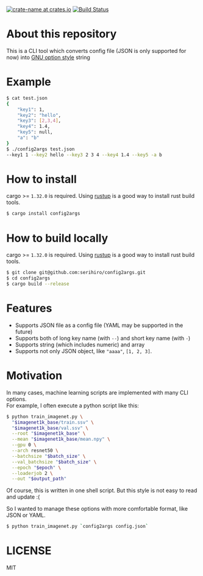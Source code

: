 [![crate-name at crates.io](https://img.shields.io/crates/v/config2args.svg)](https://crates.io/crates/config2args)
[![Build Status](https://travis-ci.org/serihiro/config2args.svg?branch=master)](https://travis-ci.org/serihiro/config2args)

# About this repository
This is a CLI tool which converts config file (JSON is only supported for now) into [GNU option style](https://www.gnu.org/prep/standards/html_node/Command_002dLine-Interfaces.html) string

# Example
```sh
$ cat test.json
{
    "key1": 1,
    "key2": "hello",
    "key3": [2,3,4],
    "key4": 1.4,
    "key5": null,
    "a": "b"
}
$ ./config2args test.json
--key1 1 --key2 hello --key3 2 3 4 --key4 1.4 --key5 -a b
```

# How to install
cargo >= `1.32.0` is required. Using [rustup](https://rustup.rs/) is a good way to install rust build tools.

```sh
$ cargo install config2args
```

# How to build locally
cargo >= `1.32.0` is required. Using [rustup](https://rustup.rs/) is a good way to install rust build tools.

```sh
$ git clone git@github.com:serihiro/config2args.git
$ cd config2args
$ cargo build --release
```

# Features
- Supports JSON file as a config file (YAML may be supported in the future)
- Supports both of long key name (with `--`) and short key name (with `-`)
- Supports string (which includes numeric) and array
- Supports not only JSON object, like `"aaaa"`, `[1, 2, 3]`.

# Motivation
In many cases, machine learning scripts are implemented with many CLI options.  
For example, I often execute a python script like this:

```bash
$ python train_imagenet.py \
  "$imagenet1k_base/train.ssv" \
  "$imagenet1k_base/val.ssv" \
  --root "$imagenet1k_base" \
  --mean "$imagenet1k_base/mean.npy" \
  --gpu 0 \
  --arch resnet50 \
  --batchsize "$batch_size" \
  --val_batchsize "$batch_size" \
  --epoch "$epoch" \
  --loaderjob 2 \
  --out "$output_path"
```

Of course, this is written in one shell script.
But this style is not easy to read and update :(

So I wanted to manage these options with more comfortable format, like JSON or YAML.

```bash
$ python train_imagenet.py `config2args config.json`
```

# LICENSE
MIT
